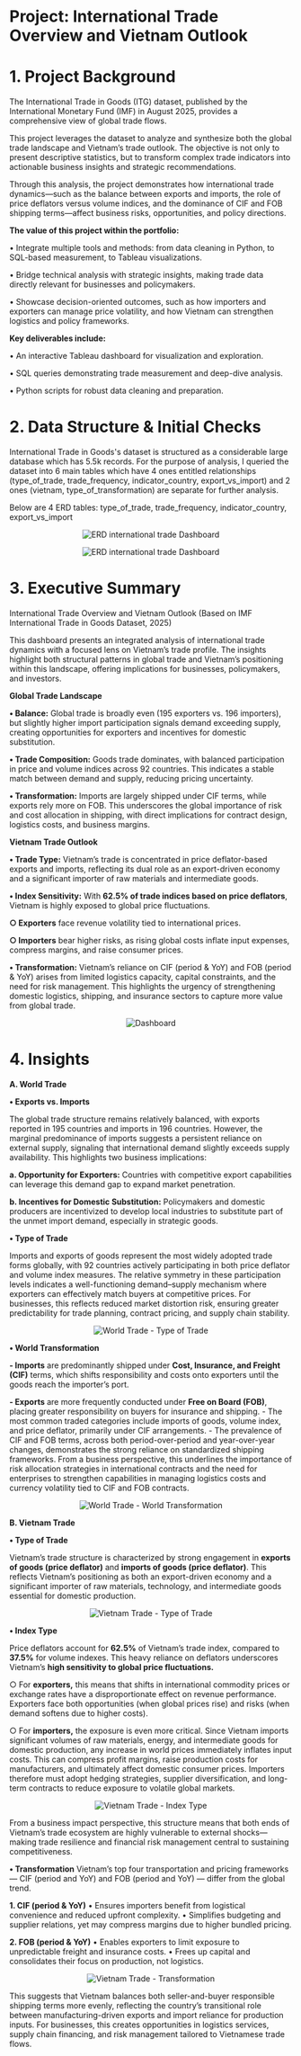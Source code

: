 # Project: International Trade Overview and Vietnam Outlook
# 1. Project Background
	
 The International Trade in Goods (ITG) dataset, published by the International Monetary Fund (IMF) in August 2025, provides a comprehensive view of global trade flows.
	
 This project leverages the dataset to analyze and synthesize both the global trade landscape and Vietnam’s trade outlook. The objective is not only to present descriptive statistics, but to transform complex trade indicators into actionable business insights and strategic recommendations.
	
 Through this analysis, the project demonstrates how international trade dynamics—such as the balance between exports and imports, the role of price deflators versus volume indices, and the dominance of CIF and FOB shipping terms—affect business risks, opportunities, and policy directions.
	
 **The value of this project within the portfolio:**
 
   • Integrate multiple tools and methods: from data cleaning in Python, to SQL-based measurement, to Tableau visualizations.
 
   • Bridge technical analysis with strategic insights, making trade data directly relevant for businesses and policymakers.
 
   • Showcase decision-oriented outcomes, such as how importers and exporters can manage price volatility, and how Vietnam can strengthen logistics and policy frameworks.
	
 **Key deliverables include:**
		
   • An interactive Tableau dashboard for visualization and exploration.
		
   • SQL queries demonstrating trade measurement and deep-dive analysis.
  
   • Python scripts for robust data cleaning and preparation.

# 2. Data Structure & Initial Checks
	
 International Trade in Goods's dataset is structured as a considerable large database which has 5.5k records. For the purpose of analysis, I queried the dataset into 6 main tables which have 4 ones entitled relationships (type_of_trade, trade_frequency, indicator_country, export_vs_import) and 2 ones (vietnam, type_of_transformation) are separate for further analysis.
	
Below are 4 ERD tables: type_of_trade, trade_frequency, indicator_country, export_vs_import
<p align="center">
  <img src="https://github.com/user-attachments/assets/0cf7724d-d391-4136-8ce0-df8ae36ef94c" 
       alt="ERD international trade Dashboard" 
       style="max-width:100%; height:auto;">
</p>
<p align="center">
  <img src="https://github.com/user-attachments/assets/983efb73-c693-44df-a21e-838f6144249d" 
       alt="ERD international trade Dashboard" 
       style="max-width:100%; height:auto;">
</p>

# 3. Executive Summary
	
	
 International Trade Overview and Vietnam Outlook (Based on IMF International Trade in Goods Dataset, 2025)
	
 This dashboard presents an integrated analysis of international trade dynamics with a focused lens on Vietnam’s trade profile. The insights highlight both structural patterns in global trade and Vietnam’s positioning within this landscape, offering implications for businesses, policymakers, and investors.
	
	
 **Global Trade Landscape**
		
  **• Balance:** Global trade is broadly even (195 exporters vs. 196 importers), but slightly higher import participation signals demand exceeding supply, creating opportunities for exporters and incentives for domestic substitution.
		
  **• Trade Composition:** Goods trade dominates, with balanced participation in price and volume indices across 92 countries. This indicates a stable match between demand and supply, reducing pricing uncertainty.
	
 **• Transformation:** Imports are largely shipped under CIF terms, while exports rely more on FOB. This underscores the global importance of risk and cost allocation in shipping, with direct implications for contract design, logistics costs, and business margins.
	
	
 **Vietnam Trade Outlook**
		
  **• Trade Type:** Vietnam’s trade is concentrated in price deflator-based exports and imports, reflecting its dual role as an export-driven economy and a significant importer of raw materials and intermediate goods.
	  
   **• Index Sensitivity:** With **62.5% of trade indices based on price deflators**, Vietnam is highly exposed to global price fluctuations.
			
   **○ Exporters** face revenue volatility tied to international prices.
			
   **○ Importers** bear higher risks, as rising global costs inflate input expenses, compress margins, and raise consumer prices.
   
   **• Transformation:** Vietnam’s reliance on CIF (period & YoY) and FOB (period & YoY) arises from limited logistics capacity, capital constraints, and the need for risk management. This highlights the urgency of strengthening domestic logistics, shipping, and insurance sectors to capture more value from global trade.


<p align="center">
  <img src="https://github.com/user-attachments/assets/2f564f02-774c-47c8-a4be-ab900823027f"
       alt="Dashboard" 
       style="max-width:100%; height:auto;">
</p>


# 4. Insights 

**A. World Trade**
	
 **• Exports vs. Imports**
	
 The global trade structure remains relatively balanced, with exports reported in 195 countries and imports in 196 countries. However, the marginal predominance of imports suggests a persistent reliance on external supply, signaling that international demand slightly exceeds supply availability. This highlights two business implications:
		
  **a. Opportunity for Exporters:** Countries with competitive export capabilities can leverage this demand gap to expand market penetration.
		
  **b. Incentives for Domestic Substitution:** Policymakers and domestic producers are incentivized to develop local industries to substitute part of the unmet import demand, especially in strategic goods.
	
	
 **• Type of Trade**
	
 Imports and exports of goods represent the most widely adopted trade forms globally, with 92 countries actively participating in both price deflator and volume index measures. The relative symmetry in these participation levels indicates a well-functioning demand–supply mechanism where exporters can effectively match buyers at competitive prices. For businesses, this reflects reduced market distortion risk, ensuring greater predictability for trade planning, contract pricing, and supply chain stability.

<p align="center">
  <img src="https://github.com/user-attachments/assets/056de79d-eea9-4fe3-a92f-8b355fe5d66f"
       alt="World Trade - Type of Trade" 
       style="max-width:100%; height:auto;">
</p>
	
 **• World Transformation**
	
 **- Imports** are predominantly shipped under **Cost, Insurance, and Freight (CIF)** terms, which shifts responsibility and costs onto exporters until the goods reach the importer’s port.
	
 **- Exports** are more frequently conducted under **Free on Board (FOB)**, placing greater responsibility on buyers for insurance and shipping.
	- The most common traded categories include imports of goods, volume index, and price deflator, primarily under CIF arrangements.
	- The prevalence of CIF and FOB terms, across both period-over-period and year-over-year changes, demonstrates the strong reliance on standardized shipping frameworks. From a business perspective, this underlines the importance of risk allocation strategies in international contracts and the need for enterprises to strengthen capabilities in managing logistics costs and currency volatility tied to CIF and FOB contracts.

<p align="center">
  <img src="https://github.com/user-attachments/assets/20cb6031-116b-450e-bc54-10464aafef06"
       alt="World Trade - World Transformation" 
       style="max-width:100%; height:auto;">
</p>
	

**B. Vietnam Trade**
	
 **• Type of Trade**
	
 Vietnam’s trade structure is characterized by strong engagement in **exports of goods (price deflator)** and **imports of goods (price deflator)**. This reflects Vietnam’s positioning as both an export-driven economy and a significant importer of raw materials, technology, and intermediate goods essential for domestic production.

<p align="center">
  <img src="https://github.com/user-attachments/assets/a4de5eec-0053-4c7c-a15c-6ccdc41cd233"
       alt="Vietnam Trade - Type of Trade" 
       style="max-width:100%; height:auto;">
</p>

 **• Index Type**
	
 Price deflators account for **62.5%** of Vietnam’s trade index, compared to **37.5%** for volume indexes. This heavy reliance on deflators underscores Vietnam’s **high sensitivity to global price fluctuations.**
		
  ○ For **exporters,** this means that shifts in international commodity prices or exchange rates have a disproportionate effect on revenue performance. Exporters face both opportunities (when global prices rise) and risks (when demand softens due to higher costs).
		
  ○ For **importers,** the exposure is even more critical. Since Vietnam imports significant volumes of raw materials, energy, and intermediate goods for domestic production, any increase in world prices immediately inflates input costs. This can compress profit margins, raise production costs for manufacturers, and ultimately affect domestic consumer prices. Importers therefore must adopt hedging strategies, supplier diversification, and long-term contracts to reduce exposure to volatile global markets.

<p align="center">
  <img src="https://github.com/user-attachments/assets/a7f90653-a9fc-49d5-84e9-819a82578c6d"
       alt="Vietnam Trade - Index Type" 
       style="max-width:100%; height:auto;">
</p>

From a business impact perspective, this structure means that both ends of Vietnam’s trade ecosystem are highly vulnerable to external shocks—making trade resilience and financial risk management central to sustaining competitiveness.


**• Transformation**
Vietnam’s top four transportation and pricing frameworks — CIF (period and YoY) and FOB (period and YoY) — differ from the global trend. 



**1. CIF (period & YoY)**
	• Ensures importers benefit from logistical convenience and reduced upfront complexity.
	• Simplifies budgeting and supplier relations, yet may compress margins due to higher bundled pricing.


**2. FOB (period & YoY)**
	• Enables exporters to limit exposure to unpredictable freight and insurance costs.
	• Frees up capital and consolidates their focus on production, not logistics.

<p align="center">
  <img src="https://github.com/user-attachments/assets/e26dc204-e391-4d62-9f79-31ef0801f1a3"
       alt="Vietnam Trade - Transformation" 
       style="max-width:100%; height:auto;">
</p>

This suggests that Vietnam balances both seller-and-buyer responsible shipping terms more evenly, reflecting the country’s transitional role between manufacturing-driven exports and import reliance for production inputs. For businesses, this creates opportunities in logistics services, supply chain financing, and risk management tailored to Vietnamese trade flows.






